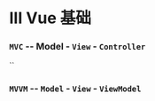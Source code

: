 # III Vue 基础

### `MVC` -- Model - `View` - `Controller`

``

### `MVVM` -- `Model` - `View` - `ViewModel`

